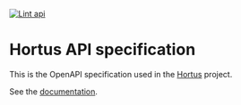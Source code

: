 [![Lint api](https://github.com/alexandrelamberty/hortus-api-spec/actions/workflows/lint.yml/badge.svg)](https://github.com/alexandrelamberty/hortus-api-spec/actions/workflows/lint.yml)

# Hortus API specification

This is the OpenAPI specification used in the
[Hortus](https://github.com/alexandrelamberty/hortus) project.

See the [documentation](https://alexandrelamberty.github.io/hortus-api-spec/).

